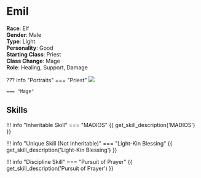 # Emil

**Race**: Elf  
**Gender**: Male  
**Type**: Light  
**Personality**: Good  
**Starting Class**: Priest  
**Class Change**: Mage  
**Role**: Healing, Support, Damage

??? info "Portraits"
    === "Priest"
        ![](../img/emil-priest.png)

    === "Mage"

## Skills

!!! info "Inheritable Skill"
    === "MADIOS"
        {{ get_skill_description('MADIOS') }}
        
!!! info "Unique Skill (Not Inheritable)"
    === "Light-Kin Blessing"
        {{ get_skill_description('Light-Kin Blessing') }}
        
!!! info "Discipline Skill"
    === "Pursuit of Prayer"
        {{ get_skill_description('Pursuit of Prayer') }}
